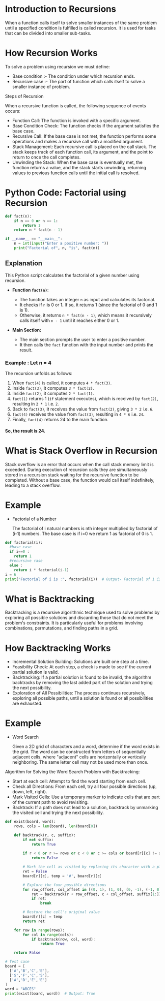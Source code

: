 # Introduction to Recursions

When a function calls itself to solve smaller instances of the same problem until a specified condition is fulfilled is called recursion. It is used for tasks that can be divided into smaller sub-tasks.

# How Recursion Works

To solve a problem using recursion we must define:
- Base condition :- The condition under which recursion ends.
- Recursive case :- The part of function which calls itself to solve a smaller instance of problem.

Steps of Recursion

When a recursive function is called, the following sequence of events occurs:
- Function Call: The function is invoked with a specific argument.
- Base Condition Check: The function checks if the argument satisfies the base case.
- Recursive Call: If the base case is not met, the function performs some operations and makes a recursive call with a modified argument.
- Stack Management: Each recursive call is placed on the call stack. The stack keeps track of each function call, its argument, and the point to return to once the call completes.
- Unwinding the Stack: When the base case is eventually met, the function returns a value, and the stack starts unwinding, returning values to previous function calls until the initial call is resolved.

# Python Code: Factorial using Recursion

```python
def fact(n):
    if n == 0 or n == 1:
        return 1
    return n * fact(n - 1)

if __name__ == "__main__":
    n = int(input("Enter a positive number: "))
    print("Factorial of", n, "is", fact(n))
```

## Explanation

This Python script calculates the factorial of a given number using recursion.

- **Function `fact(n)`:**
  - The function takes an integer `n` as input and calculates its factorial.
  - It checks if `n` is 0 or 1. If so, it returns 1 (since the factorial of 0 and 1 is 1).
  - Otherwise, it returns `n * fact(n - 1)`, which means it recursively calls itself with `n - 1` until it reaches either 0 or 1.

- **Main Section:**
  - The main section prompts the user to enter a positive number.
  - It then calls the `fact` function with the input number and prints the result.

### Example : Let n = 4


The recursion unfolds as follows:
1. When `fact(4)` is called, it computes `4 * fact(3)`.
2. Inside `fact(3)`, it computes `3 * fact(2)`.
3. Inside `fact(2)`, it computes `2 * fact(1)`.
4. `fact(1)` returns 1 (`if` statement executes), which is received by `fact(2)`, resulting in `2 * 1` i.e. `2`.
5. Back to `fact(3)`, it receives the value from `fact(2)`, giving `3 * 2` i.e. `6`.
6. `fact(4)` receives the value from `fact(3)`, resulting in `4 * 6` i.e. `24`.
7. Finally, `fact(4)` returns 24 to the main function.


#### So, the result is 24.



# What is Stack Overflow in Recursion

Stack overflow is an error that occurs when the call stack memory limit is exceeded. During execution of recursion calls they are simultaneously stored in a recursion stack waiting for the recursive function to be completed. Without a base case, the function would call itself indefinitely, leading to a stack overflow.

# Example

- Factorial of a Number

   The factorial of i natural numbers is nth integer multiplied by factorial of (i-1) numbers. The base case is if i=0 we return 1 as factorial of 0 is 1.
   
```python
def factorial(i):
  #base case
  if i==0 :
    return 1
  #recursive case
  else :
    return i * factorial(i-1)
i = 6
print("Factorial of i is :", factorial(i))  # Output- Factorial of i is :720 
```
# What is Backtracking

Backtracking is a recursive algorithmic technique used to solve problems by exploring all possible solutions and discarding those that do not meet the problem's constraints. It is particularly useful for problems involving combinations, permutations, and finding paths in a grid.

# How Backtracking Works

- Incremental Solution Building: Solutions are built one step at a time.
- Feasibility Check: At each step, a check is made to see if the current partial solution is valid.
- Backtracking: If a partial solution is found to be invalid, the algorithm backtracks by removing the last added part of the solution and trying the next possibility.
- Exploration of All Possibilities: The process continues recursively, exploring all possible paths, until a solution is found or all possibilities are exhausted.

# Example

- Word Search

   Given a 2D grid of characters and a word, determine if the word exists in the grid. The word can be constructed from letters of sequentially adjacent cells, where "adjacent" cells are horizontally or vertically neighboring. The same letter cell may not be used more than once.

Algorithm for Solving the Word Search Problem with Backtracking:
- Start at each cell: Attempt to find the word starting from each cell.
- Check all Directions: From each cell, try all four possible directions (up, down, left, right).
- Mark Visited Cells: Use a temporary marker to indicate cells that are part of the current path to avoid revisiting.
- Backtrack: If a path does not lead to a solution, backtrack by unmarking the visited cell and trying the next possibility.
    
```python
def exist(board, word):
    rows, cols = len(board), len(board[0])

    def backtrack(r, c, suffix):
        if not suffix:
            return True
        
        if r < 0 or r >= rows or c < 0 or c >= cols or board[r][c] != suffix[0]:
            return False

        # Mark the cell as visited by replacing its character with a placeholder
        ret = False
        board[r][c], temp = '#', board[r][c]

        # Explore the four possible directions
        for row_offset, col_offset in [(0, 1), (1, 0), (0, -1), (-1, 0)]:
            ret = backtrack(r + row_offset, c + col_offset, suffix[1:])
            if ret:
                break

        # Restore the cell's original value
        board[r][c] = temp
        return ret

    for row in range(rows):
        for col in range(cols):
            if backtrack(row, col, word):
                return True

    return False

# Test case
board = [
  ['A','B','C','E'],
  ['S','F','C','S'],
  ['A','D','E','E']
]
word = "ABCES"
print(exist(board, word))  # Output: True
```


   
